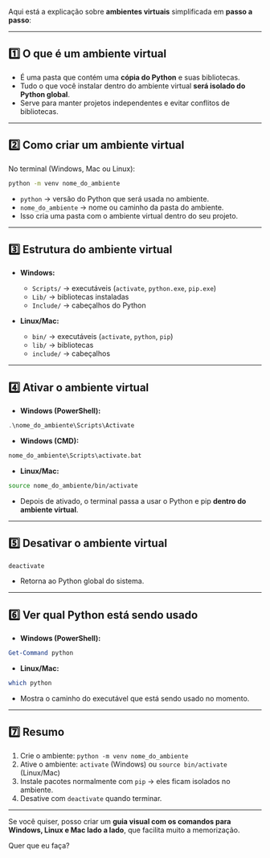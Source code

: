 Aqui está a explicação sobre **ambientes virtuais** simplificada em **passo a passo**:

---

## 1️⃣ **O que é um ambiente virtual**

* É uma pasta que contém uma **cópia do Python** e suas bibliotecas.
* Tudo o que você instalar dentro do ambiente virtual **será isolado do Python global**.
* Serve para manter projetos independentes e evitar conflitos de bibliotecas.

---

## 2️⃣ **Como criar um ambiente virtual**

No terminal (Windows, Mac ou Linux):

```bash
python -m venv nome_do_ambiente
```

* `python` → versão do Python que será usada no ambiente.
* `nome_do_ambiente` → nome ou caminho da pasta do ambiente.
* Isso cria uma pasta com o ambiente virtual dentro do seu projeto.

---

## 3️⃣ **Estrutura do ambiente virtual**

* **Windows:**

  * `Scripts/` → executáveis (`activate`, `python.exe`, `pip.exe`)
  * `Lib/` → bibliotecas instaladas
  * `Include/` → cabeçalhos do Python
* **Linux/Mac:**

  * `bin/` → executáveis (`activate`, `python`, `pip`)
  * `lib/` → bibliotecas
  * `include/` → cabeçalhos

---

## 4️⃣ **Ativar o ambiente virtual**

* **Windows (PowerShell):**

```powershell
.\nome_do_ambiente\Scripts\Activate
```

* **Windows (CMD):**

```cmd
nome_do_ambiente\Scripts\activate.bat
```

* **Linux/Mac:**

```bash
source nome_do_ambiente/bin/activate
```

* Depois de ativado, o terminal passa a usar o Python e pip **dentro do ambiente virtual**.

---

## 5️⃣ **Desativar o ambiente virtual**

```bash
deactivate
```

* Retorna ao Python global do sistema.

---

## 6️⃣ **Ver qual Python está sendo usado**

* **Windows (PowerShell):**

```powershell
Get-Command python
```

* **Linux/Mac:**

```bash
which python
```

* Mostra o caminho do executável que está sendo usado no momento.

---

## 7️⃣ **Resumo**

1. Crie o ambiente: `python -m venv nome_do_ambiente`
2. Ative o ambiente: `activate` (Windows) ou `source bin/activate` (Linux/Mac)
3. Instale pacotes normalmente com `pip` → eles ficam isolados no ambiente.
4. Desative com `deactivate` quando terminar.

---

Se você quiser, posso criar um **guia visual com os comandos para Windows, Linux e Mac lado a lado**, que facilita muito a memorização.

Quer que eu faça?
